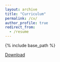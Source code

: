 ```yaml
---
layout: archive
title: "Curriculum"
permalink: /cv/
author_profile: true
redirect_from:
  - /resume
---
```


{% include base_path %}

[Download](/files/cv.pdf "download")
